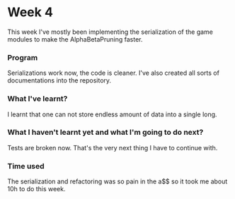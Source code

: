 # Week 4
This week I've mostly been implementing the serialization of the game modules to make the AlphaBetaPruning faster.

### Program
Serializations work now, the code is cleaner. I've also created all sorts of documentations into the repository.

### What I've learnt?
I learnt that one can not store endless amount of data into a single long.

### What I haven't learnt yet and what I'm going to do next?
Tests are broken now. That's the very next thing I have to continue with.

### Time used
The serialization and refactoring was so pain in the a$$ so it took me about 10h to do this week.